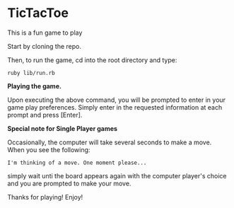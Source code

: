 # TicTacToe

This is a fun game to play

Start by cloning the repo.

Then, to run the game, cd into the root directory and type:

`ruby lib/run.rb`


**Playing the game.**

Upon executing the above command, you will be prompted to enter in your game play preferences.
Simply enter in the requested information at each prompt and press [Enter].


**Special note for Single Player games**

Occasionally, the computer will take several seconds to make a move.  When you see the following:

`I'm thinking of a move. One moment please...`

simply wait unti the board appears again with the computer player's choice and you are prompted
to make your move.

Thanks for playing! Enjoy!
